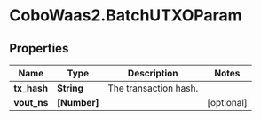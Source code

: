 # CoboWaas2.BatchUTXOParam

## Properties

Name | Type | Description | Notes
------------ | ------------- | ------------- | -------------
**tx_hash** | **String** | The transaction hash. | 
**vout_ns** | **[Number]** |  | [optional] 


